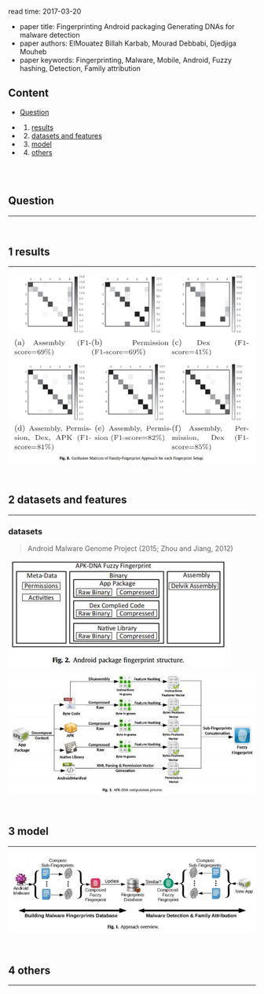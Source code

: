 read time: 2017-03-20
* paper title: Fingerprinting Android packaging Generating DNAs for malware detection <br />
* paper authors: ElMouatez Billah Karbab, Mourad Debbabi, Djedjiga Mouheb <br />
* paper keywords: Fingerprinting, Malware, Mobile, Android, Fuzzy hashing, Detection, Family attribution <br />

## Content

* [Question](#question)

* 1. [results](#1-results)

* 2. [datasets and features](#2-datasets-and-features)

* 3. [model](#3-model)

* 4. [others](#4-others)

 <br /> <br />


## Question
------------------------------------------------------------------------------------
 <br />


## 1 results
------------------------------------------------------------------------------------
![images](../images/20170320/results-01.jpg)  

 <br />


## 2 datasets and features
------------------------------------------------------------------------------------
### datasets
>Android Malware Genome Project (2015; Zhou and Jiang, 2012)  

![images](../images/20170320/data-01.jpg)  

![images](../images/20170320/data-02.jpg)  

 <br />


## 3 model
-------------------------------------------------------------------------------------
![images](../images/20170320/model-01.jpg)  

 <br />


## 4 others
--------------------------------------------------------------------------------------
 <br />
